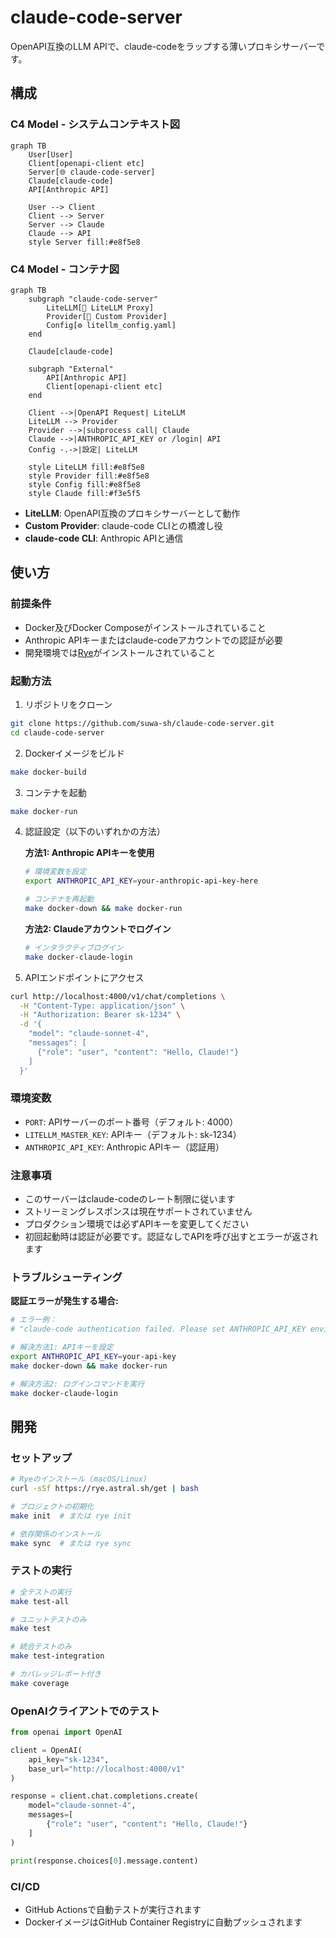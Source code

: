 # claude-code-server

OpenAPI互換のLLM APIで、claude-codeをラップする薄いプロキシサーバーです。

## 構成

### C4 Model - システムコンテキスト図

```mermaid
graph TB
    User[User]
    Client[openapi-client etc]
    Server[🌐 claude-code-server]
    Claude[claude-code]
    API[Anthropic API]
    
    User --> Client
    Client --> Server
    Server --> Claude
    Claude --> API
    style Server fill:#e8f5e8
```

### C4 Model - コンテナ図

```mermaid
graph TB
    subgraph "claude-code-server"
        LiteLLM[📡 LiteLLM Proxy]
        Provider[🔧 Custom Provider]
        Config[⚙️ litellm_config.yaml]
    end
    
    Claude[claude-code]
    
    subgraph "External"
        API[Anthropic API]
        Client[openapi-client etc]
    end
    
    Client -->|OpenAPI Request| LiteLLM
    LiteLLM --> Provider
    Provider -->|subprocess call| Claude
    Claude -->|ANTHROPIC_API_KEY or /login| API
    Config -.->|設定| LiteLLM
    
    style LiteLLM fill:#e8f5e8
    style Provider fill:#e8f5e8
    style Config fill:#e8f5e8
    style Claude fill:#f3e5f5
```

- **LiteLLM**: OpenAPI互換のプロキシサーバーとして動作
- **Custom Provider**: claude-code CLIとの橋渡し役
- **claude-code CLI**: Anthropic APIと通信



## 使い方

### 前提条件

- Docker及びDocker Composeがインストールされていること
- Anthropic APIキーまたはclaude-codeアカウントでの認証が必要
- 開発環境では[Rye](https://rye.astral.sh/)がインストールされていること

### 起動方法

1. リポジトリをクローン
```bash
git clone https://github.com/suwa-sh/claude-code-server.git
cd claude-code-server
```

2. Dockerイメージをビルド
```bash
make docker-build
```

3. コンテナを起動
```bash
make docker-run
```

4. 認証設定（以下のいずれかの方法）

   **方法1: Anthropic APIキーを使用**
   ```bash
   # 環境変数を設定
   export ANTHROPIC_API_KEY=your-anthropic-api-key-here
   
   # コンテナを再起動
   make docker-down && make docker-run
   ```

   **方法2: Claudeアカウントでログイン**
   ```bash
   # インタラクティブログイン
   make docker-claude-login
   ```

5. APIエンドポイントにアクセス
```bash
curl http://localhost:4000/v1/chat/completions \
  -H "Content-Type: application/json" \
  -H "Authorization: Bearer sk-1234" \
  -d '{
    "model": "claude-sonnet-4",
    "messages": [
      {"role": "user", "content": "Hello, Claude!"}
    ]
  }'
```

### 環境変数

- `PORT`: APIサーバーのポート番号（デフォルト: 4000）
- `LITELLM_MASTER_KEY`: APIキー（デフォルト: sk-1234）
- `ANTHROPIC_API_KEY`: Anthropic APIキー（認証用）

### 注意事項

- このサーバーはclaude-codeのレート制限に従います
- ストリーミングレスポンスは現在サポートされていません
- プロダクション環境では必ずAPIキーを変更してください
- 初回起動時は認証が必要です。認証なしでAPIを呼び出すとエラーが返されます

### トラブルシューティング

**認証エラーが発生する場合:**
```bash
# エラー例：
# "claude-code authentication failed. Please set ANTHROPIC_API_KEY environment variable or run 'claude /login' to authenticate."

# 解決方法1: APIキーを設定
export ANTHROPIC_API_KEY=your-api-key
make docker-down && make docker-run

# 解決方法2: ログインコマンドを実行
make docker-claude-login
```

## 開発

### セットアップ

```bash
# Ryeのインストール (macOS/Linux)
curl -sSf https://rye.astral.sh/get | bash

# プロジェクトの初期化
make init  # または rye init

# 依存関係のインストール
make sync  # または rye sync
```

### テストの実行

```bash
# 全テストの実行
make test-all

# ユニットテストのみ
make test

# 統合テストのみ
make test-integration

# カバレッジレポート付き
make coverage
```

### OpenAIクライアントでのテスト

```python
from openai import OpenAI

client = OpenAI(
    api_key="sk-1234",
    base_url="http://localhost:4000/v1"
)

response = client.chat.completions.create(
    model="claude-sonnet-4",
    messages=[
        {"role": "user", "content": "Hello, Claude!"}
    ]
)

print(response.choices[0].message.content)
```

### CI/CD

- GitHub Actionsで自動テストが実行されます
- DockerイメージはGitHub Container Registryに自動プッシュされます
